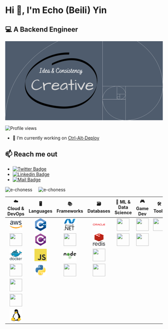 # Hi 👋, I'm Echo (Beili) Yin

## :computer: A Backend Engineer

[![Banner](assets/images/banner.png)](https://e-choness.github.io/portfolio-site/)

![Profile views](https://komarev.com/ghpvc/?username=e-choness&label=Profile%20views&color=0e75b6&style=flat)

- 🔭 I’m currently working on [Ctrl-Alt-Deploy](https://e-choness.github.io/ctrl-alt-deploy/blog/)

## :mailbox: Reach me out

- [![Twitter Badge](https://img.shields.io/badge/-@_echo_yin_-1ca0f1?style=flat&labelColor=1ca0f1&logo=twitter&logoColor=white&link=https://twitter.com/_echo_yin)](https://twitter.com/_echo_yin)
- [![Linkedin Badge](https://img.shields.io/badge/-EchoYin-0e76a8?style=flat&labelColor=0e76a8&logo=linkedin&logoColor=white)](https://www.linkedin.com/in/echoyin0451/)
- [![Mail Badge](https://img.shields.io/badge/-SendMeEmail-c0392b?style=flat&labelColor=c0392b&logo=gmail&logoColor=white)](mailto:eyinoverthinking@gamil.com)

<p>
  <img align="center" src="https://github-readme-streak-stats.herokuapp.com/?user=e-choness&theme=dark" alt="e-choness" /> &nbsp; &nbsp; 
  <img align="center" src="https://github-readme-stats.vercel.app/api?username=e-choness&show_icons=true&locale=en&theme=dark" alt="e-choness" />
</p>

|                                                                                   ☁️ Cloud & DevOps                                                                                    |                                                                                           🖥️ Languages                                                                                           |                                                                                        📚 Frameworks                                                                                        |                                                                       🗃️ Databases                                                                       |                                                       🤖 ML & Data Science                                                        |                                                                                             🎮 Game Dev                                                                                             |                                                          🛠️ Tools                                                          |
| :------------------------------------------------------------------------------------------------------------------------------------------------------------------------------------: | :----------------------------------------------------------------------------------------------------------------------------------------------------------------------------------------------: | :-----------------------------------------------------------------------------------------------------------------------------------------------------------------------------------------: | :------------------------------------------------------------------------------------------------------------------------------------------------------: | :-------------------------------------------------------------------------------------------------------------------------------: | :-------------------------------------------------------------------------------------------------------------------------------------------------------------------------------------------------: | :------------------------------------------------------------------------------------------------------------------------: |
| [<img src="https://raw.githubusercontent.com/devicons/devicon/master/icons/amazonwebservices/amazonwebservices-original-wordmark.svg" width="40" height="40">](https://aws.amazon.com) |              [<img src="https://raw.githubusercontent.com/devicons/devicon/master/icons/cplusplus/cplusplus-original.svg" width="40" height="40">](https://www.w3schools.com/cpp/)               |          [<img src="https://raw.githubusercontent.com/devicons/devicon/master/icons/dot-net/dot-net-original-wordmark.svg" width="40" height="40">](https://dotnet.microsoft.com/)          | [<img src="https://raw.githubusercontent.com/devicons/devicon/master/icons/oracle/oracle-original.svg" width="40" height="40">](https://www.oracle.com/) |       [<img src="https://www.vectorlogo.zone/logos/pytorch/pytorch-icon.svg" width="40" height="40">](https://pytorch.org/)       |                                         [<img src="https://www.vectorlogo.zone/logos/unity3d/unity3d-icon.svg" width="40" height="40">](https://unity.com/)                                         | [<img src="https://www.vectorlogo.zone/logos/getpostman/getpostman-icon.svg" width="40" height="40">](https://postman.com) |
|                  [<img src="https://www.vectorlogo.zone/logos/microsoft_azure/microsoft_azure-icon.svg" width="40" height="40">](https://azure.microsoft.com/en-in/)                   |                  [<img src="https://raw.githubusercontent.com/devicons/devicon/master/icons/csharp/csharp-original.svg" width="40" height="40">](https://www.w3schools.com/cs/)                  |                                 [<img src="https://en.wikipedia.org/wiki/File:Flask_logo.svg" width="40" height="40">](https://flask.palletsprojects.com/)                                  | [<img src="https://raw.githubusercontent.com/devicons/devicon/master/icons/redis/redis-original-wordmark.svg" width="40" height="40">](https://redis.io) | [<img src="https://www.vectorlogo.zone/logos/tensorflow/tensorflow-icon.svg" width="40" height="40">](https://www.tensorflow.org) | [<img src="https://raw.githubusercontent.com/kenangundogan/fontisto/036b7eca71aab1bef8e6a0518f7329f13ed62f6b/icons/svg/brand/unreal-engine.svg" width="40" height="40">](https://unrealengine.com/) |                                                                                                                            |
|           [<img src="https://raw.githubusercontent.com/devicons/devicon/master/icons/docker/docker-original-wordmark.svg" width="40" height="40">](https://www.docker.com/)            | [<img src="https://raw.githubusercontent.com/devicons/devicon/master/icons/javascript/javascript-original.svg" width="40" height="40">](https://developer.mozilla.org/en-US/docs/Web/JavaScript) |                [<img src="https://raw.githubusercontent.com/devicons/devicon/master/icons/nodejs/nodejs-original-wordmark.svg" width="40" height="40">](https://nodejs.org)                 |                  [<img src="https://www.vectorlogo.zone/logos/sqlite/sqlite-icon.svg" width="40" height="40">](https://www.sqlite.org/)                  |                                                                                                                                   |                                                                                                                                                                                                     |                                                                                                                            |
|                                [<img src="https://www.vectorlogo.zone/logos/jenkins/jenkins-icon.svg" width="40" height="40">](https://www.jenkins.io)                                 |                     [<img src="https://raw.githubusercontent.com/devicons/devicon/master/icons/python/python-original.svg" width="40" height="40">](https://www.python.org)                      | [<img src="https://raw.githubusercontent.com/detain/svg-logos/780f25886640cef088af994181646db2f6b1a3f8/svg/xamarin.svg" width="40" height="40">](https://dotnet.microsoft.com/apps/xamarin) |             [<img src="https://www.vectorlogo.zone/logos/firebase/firebase-icon.svg" width="40" height="40">](https://firebase.google.com/)              |                                                                                                                                   |                                                                                                                                                                                                     |                                                                                                                            |
|                                 [<img src="https://www.vectorlogo.zone/logos/git-scm/git-scm-icon.svg" width="40" height="40">](https://git-scm.com/)                                  |                                                                                                                                                                                                  |                                                                                                                                                                                             |                                                                                                                                                          |                                                                                                                                   |                                                                                                                                                                                                     |                                                                                                                            |
|                                  [<img src="https://www.vectorlogo.zone/logos/grafana/grafana-icon.svg" width="40" height="40">](https://grafana.com)                                  |                                                                                                                                                                                                  |                                                                                                                                                                                             |                                                                                                                                                          |                                                                                                                                   |                                                                                                                                                                                                     |                                                                                                                            |
|                 [<img src="https://raw.githubusercontent.com/devicons/devicon/master/icons/linux/linux-original.svg" width="40" height="40">](https://www.linux.org/)                  |                                                                                                                                                                                                  |                                                                                                                                                                                             |                                                                                                                                                          |                                                                                                                                   |                                                                                                                                                                                                     |                                                                                                                            |
